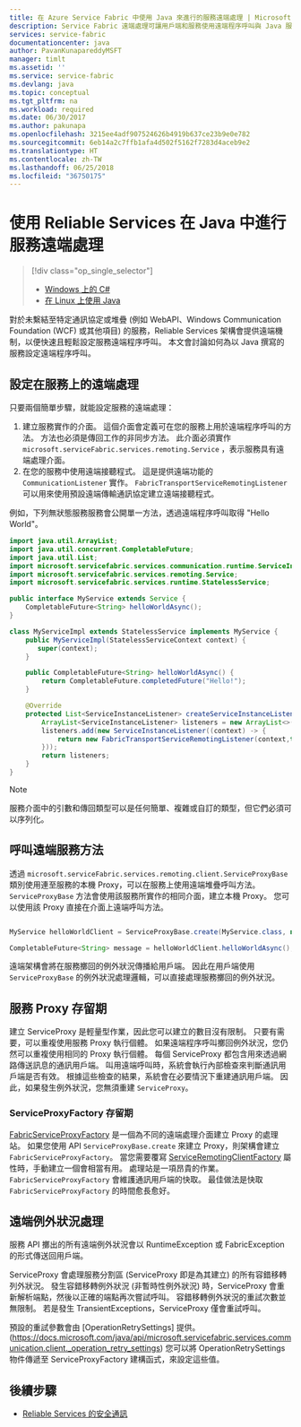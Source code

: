 ```yaml
---
title: 在 Azure Service Fabric 中使用 Java 來進行的服務遠端處理 | Microsoft Docs
description: Service Fabric 遠端處理可讓用戶端和服務使用遠端程序呼叫與 Java 服務進行通訊。
services: service-fabric
documentationcenter: java
author: PavanKunapareddyMSFT
manager: timlt
ms.assetid: ''
ms.service: service-fabric
ms.devlang: java
ms.topic: conceptual
ms.tgt_pltfrm: na
ms.workload: required
ms.date: 06/30/2017
ms.author: pakunapa
ms.openlocfilehash: 3215ee4adf907524626b4919b637ce23b9e0e782
ms.sourcegitcommit: 6eb14a2c7ffb1afa4d502f5162f7283d4aceb9e2
ms.translationtype: HT
ms.contentlocale: zh-TW
ms.lasthandoff: 06/25/2018
ms.locfileid: "36750175"
---
```

# <a name="service-remoting-in-java-with-reliable-services"></a>使用 Reliable Services 在 Java 中進行服務遠端處理
> [!div class="op_single_selector"]
> * [Windows 上的 C# ](service-fabric-reliable-services-communication-remoting.md)
> * [在 Linux 上使用 Java](service-fabric-reliable-services-communication-remoting-java.md)
>
>

對於未繫結至特定通訊協定或堆疊 (例如 WebAPI、Windows Communication Foundation (WCF) 或其他項目) 的服務，Reliable Services 架構會提供遠端機制，以便快速且輕鬆設定服務遠端程序呼叫。  本文會討論如何為以 Java 撰寫的服務設定遠端程序呼叫。

## <a name="set-up-remoting-on-a-service"></a>設定在服務上的遠端處理
只要兩個簡單步驟，就能設定服務的遠端處理：

1. 建立服務實作的介面。 這個介面會定義可在您的服務上用於遠端程序呼叫的方法。 方法也必須是傳回工作的非同步方法。 此介面必須實作 `microsoft.serviceFabric.services.remoting.Service` ，表示服務具有遠端處理介面。
2. 在您的服務中使用遠端接聽程式。 這是提供遠端功能的 `CommunicationListener` 實作。 `FabricTransportServiceRemotingListener` 可以用來使用預設遠端傳輸通訊協定建立遠端接聽程式。

例如，下列無狀態服務服務會公開單一方法，透過遠端程序呼叫取得 "Hello World"。

```java
import java.util.ArrayList;
import java.util.concurrent.CompletableFuture;
import java.util.List;
import microsoft.servicefabric.services.communication.runtime.ServiceInstanceListener;
import microsoft.servicefabric.services.remoting.Service;
import microsoft.servicefabric.services.runtime.StatelessService;

public interface MyService extends Service {
    CompletableFuture<String> helloWorldAsync();
}

class MyServiceImpl extends StatelessService implements MyService {
    public MyServiceImpl(StatelessServiceContext context) {
       super(context);
    }

    public CompletableFuture<String> helloWorldAsync() {
        return CompletableFuture.completedFuture("Hello!");
    }

    @Override
    protected List<ServiceInstanceListener> createServiceInstanceListeners() {
        ArrayList<ServiceInstanceListener> listeners = new ArrayList<>();
        listeners.add(new ServiceInstanceListener((context) -> {
            return new FabricTransportServiceRemotingListener(context,this);
        }));
        return listeners;
    }
}
```

> [!NOTE]
> 服務介面中的引數和傳回類型可以是任何簡單、複雜或自訂的類型，但它們必須可以序列化。
>
>

## <a name="call-remote-service-methods"></a>呼叫遠端服務方法
透過 `microsoft.serviceFabric.services.remoting.client.ServiceProxyBase` 類別使用連至服務的本機 Proxy，可以在服務上使用遠端堆疊呼叫方法。 `ServiceProxyBase` 方法會使用該服務所實作的相同介面，建立本機 Proxy。 您可以使用該 Proxy 直接在介面上遠端呼叫方法。

```java

MyService helloWorldClient = ServiceProxyBase.create(MyService.class, new URI("fabric:/MyApplication/MyHelloWorldService"));

CompletableFuture<String> message = helloWorldClient.helloWorldAsync();

```

遠端架構會將在服務擲回的例外狀況傳播給用戶端。 因此在用戶端使用 `ServiceProxyBase` 的例外狀況處理邏輯，可以直接處理服務擲回的例外狀況。

## <a name="service-proxy-lifetime"></a>服務 Proxy 存留期
建立 ServiceProxy 是輕量型作業，因此您可以建立的數目沒有限制。 只要有需要，可以重複使用服務 Proxy 執行個體。 如果遠端程序呼叫擲回例外狀況，您仍然可以重複使用相同的 Proxy 執行個體。 每個 ServiceProxy 都包含用來透過網路傳送訊息的通訊用戶端。 叫用遠端呼叫時，系統會執行內部檢查來判斷通訊用戶端是否有效。 根據這些檢查的結果，系統會在必要情況下重建通訊用戶端。 因此，如果發生例外狀況，您無須重建 `ServiceProxy`。

### <a name="serviceproxyfactory-lifetime"></a>ServiceProxyFactory 存留期
[FabricServiceProxyFactory](https://docs.microsoft.com/java/api/microsoft.servicefabric.services.remoting.client._fabric_service_proxy_factory) 是一個為不同的遠端處理介面建立 Proxy 的處理站。 如果您使用 API `ServiceProxyBase.create` 來建立 Proxy，則架構會建立 `FabricServiceProxyFactory`。
當您需要覆寫 [ServiceRemotingClientFactory](https://docs.microsoft.com/java/api/microsoft.servicefabric.services.remoting.client._service_remoting_client_factory) 屬性時，手動建立一個會相當有用。
處理站是一項昂貴的作業。 `FabricServiceProxyFactory` 會維護通訊用戶端的快取。
最佳做法是快取 `FabricServiceProxyFactory` 的時間愈長愈好。

## <a name="remoting-exception-handling"></a>遠端例外狀況處理
服務 API 擲出的所有遠端例外狀況會以 RuntimeException 或 FabricException 的形式傳送回用戶端。

ServiceProxy 會處理服務分割區 (ServiceProxy 即是為其建立) 的所有容錯移轉列外狀況。 發生容錯移轉例外狀況 (非暫時性例外狀況) 時，ServiceProxy 會重新解析端點，然後以正確的端點再次嘗試呼叫。 容錯移轉例外狀況的重試次數並無限制。
若是發生 TransientExceptions，ServiceProxy 僅會重試呼叫。

預設的重試參數會由 [OperationRetrySettings] 提供。 (https://docs.microsoft.com/java/api/microsoft.servicefabric.services.communication.client._operation_retry_settings) 您可以將 OperationRetrySettings 物件傳遞至 ServiceProxyFactory 建構函式，來設定這些值。

## <a name="next-steps"></a>後續步驟
* [Reliable Services 的安全通訊](service-fabric-reliable-services-secure-communication-java.md)
